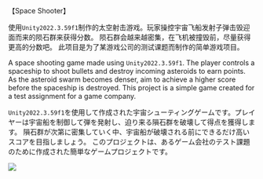 【Space Shooter】

使用`Unity2022.3.59f1`制作的太空射击游戏。玩家操控宇宙飞船发射子弹击毁迎面而来的陨石群来获得分数。
陨石群会越来越密集，在飞机被撞毁前，尽量获得更高的分数吧。
此项目是为了某游戏公司的测试课题而制作的简单游戏项目。

A space shooting game made using `Unity2022.3.59f1`. The player controls a spaceship to shoot bullets and destroy incoming asteroids to earn points.
As the asteroid swarm becomes denser, aim to achieve a higher score before the spaceship is destroyed.
This project is a simple game created for a test assignment for a game company.

`Unity2022.3.59f1`を使用して作成された宇宙シューティングゲームです。プレイヤーは宇宙船を制御して弾を発射し、迫り来る隕石群を破壊して得点を獲得します。
隕石群が次第に密集していく中、宇宙船が破壊される前にできるだけ高いスコアを目指しましょう。
このプロジェクトは、あるゲーム会社のテスト課題のために作成された簡単なゲームプロジェクトです。

![](Documents~/Game.gif)